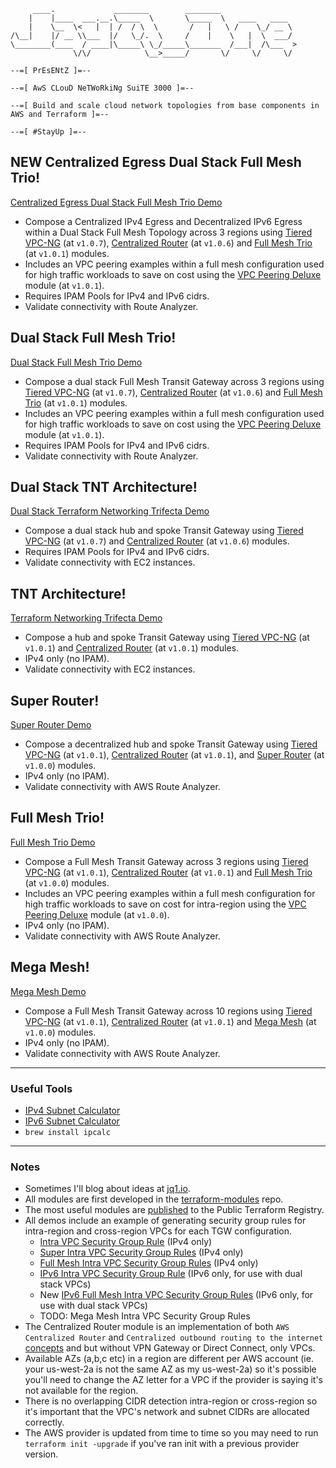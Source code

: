 ```
     ____.             ________        ________
    |    |____  ___.__.\_____  \       \_____  \   ____   ____
    |    \__  \<   |  | /  / \  \       /   |   \ /    \_/ __ \
/\__|    |/ __ \\___  |/   \_/.  \     /    |    \   |  \  ___/
\________(____  / ____|\_____\ \_/_____\_______  /___|  /\___  >
              \/\/            \__>_____/       \/     \/     \/

--=[ PrEsENtZ ]=--

--=[ AwS CLouD NeTWoRkiNg SuiTE 3000 ]=--

--=[ Build and scale cloud network topologies from base components in AWS and Terraform ]=--

--=[ #StayUp ]=--
```
## NEW Centralized Egress Dual Stack Full Mesh Trio!
[Centralized Egress Dual Stack Full Mesh Trio Demo](https://github.com/JudeQuintana/terraform-main/tree/main/centralized_egress_dual_stack_full_mesh_trio_demo)
 - Compose a Centralized IPv4 Egress and Decentralized IPv6 Egress within a Dual Stack Full Mesh Topology across 3 regions using [Tiered VPC-NG](https://github.com/JudeQuintana/terraform-aws-tiered-vpc-ng/tree/v1.0.7) (at `v1.0.7`), [Centralized Router](https://github.com/JudeQuintana/terraform-aws-centralized-router/tree/v1.0.6) (at `v1.0.6`)  and [Full Mesh Trio](https://github.com/JudeQuintana/terraform-aws-full-mesh-trio/tree/v1.0.1) (at `v1.0.1`) modules.
 - Includes an VPC peering examples within a full mesh configuration used for high traffic workloads to save on cost using the [VPC Peering Deluxe](https://github.com/JudeQuintana/terraform-aws-vpc-peering-deluxe/tree/v1.0.1) module (at `v1.0.1`).
 - Requires IPAM Pools for IPv4 and IPv6 cidrs.
 - Validate connectivity with Route Analyzer.

## Dual Stack Full Mesh Trio!
[Dual Stack Full Mesh Trio Demo](https://github.com/JudeQuintana/terraform-main/tree/main/dual_stack_full_mesh_trio_demo)
 - Compose a dual stack Full Mesh Transit Gateway across 3 regions using [Tiered VPC-NG](https://github.com/JudeQuintana/terraform-aws-tiered-vpc-ng/tree/v1.0.7) (at `v1.0.7`), [Centralized Router](https://github.com/JudeQuintana/terraform-aws-centralized-router/tree/v1.0.6) (at `v1.0.6`)  and [Full Mesh Trio](https://github.com/JudeQuintana/terraform-aws-full-mesh-trio/tree/v1.0.1) (at `v1.0.1`) modules.
 - Includes an VPC peering examples within a full mesh configuration used for high traffic workloads to save on cost using the [VPC Peering Deluxe](https://github.com/JudeQuintana/terraform-aws-vpc-peering-deluxe/tree/v1.0.1) module (at `v1.0.1`).
 - Requires IPAM Pools for IPv4 and IPv6 cidrs.
 - Validate connectivity with Route Analyzer.

## Dual Stack TNT Architecture!
[Dual Stack Terraform Networking Trifecta Demo](https://github.com/JudeQuintana/terraform-main/tree/main/dual_stack_networking_trifecta_demo)
 - Compose a dual stack hub and spoke Transit Gateway using [Tiered VPC-NG](https://github.com/JudeQuintana/terraform-aws-tiered-vpc-ng/tree/v1.0.7) (at `v1.0.7`) and [Centralized Router](https://github.com/JudeQuintana/terraform-aws-centralized-router/tree/v1.0.6) (at `v1.0.6`) modules.
 - Requires IPAM Pools for IPv4 and IPv6 cidrs.
 - Validate connectivity with EC2 instances.

## TNT Architecture!
[Terraform Networking Trifecta Demo](https://github.com/JudeQuintana/terraform-main/tree/main/networking_trifecta_demo)
 - Compose a hub and spoke Transit Gateway using [Tiered VPC-NG](https://github.com/JudeQuintana/terraform-aws-tiered-vpc-ng/tree/v1.0.1) (at `v1.0.1`) and [Centralized Router](https://github.com/JudeQuintana/terraform-aws-centralized-router/tree/v1.0.1) (at `v1.0.1`) modules.
 - IPv4 only (no IPAM).
 - Validate connectivity with EC2 instances.

## Super Router!
[Super Router Demo](https://github.com/JudeQuintana/terraform-main/tree/main/super_router_demo)
 - Compose a decentralized hub and spoke Transit Gateway using [Tiered VPC-NG](https://github.com/JudeQuintana/terraform-aws-tiered-vpc-ng/tree/v1.0.1) (at `v1.0.1`), [Centralized Router](https://github.com/JudeQuintana/terraform-aws-centralized-router/tree/v1.0.1) (at `v1.0.1`), and [Super Router](https://github.com/JudeQuintana/terraform-aws-super-router/tree/v1.0.0) (at `v1.0.0`) modules.
 - IPv4 only (no IPAM).
 - Validate connectivity with AWS Route Analyzer.

## Full Mesh Trio!
[Full Mesh Trio Demo](https://github.com/JudeQuintana/terraform-main/tree/main/full_mesh_trio_demo)
 - Compose a Full Mesh Transit Gateway across 3 regions using [Tiered VPC-NG](https://github.com/JudeQuintana/terraform-aws-tiered-vpc-ng/v1.0.1) (at `v1.0.1`), [Centralized Router](https://github.com/JudeQuintana/terraform-aws-centralized-router/v1.0.1) (at `v1.0.1`) and [Full Mesh Trio](https://github.com/JudeQuintana/terraform-aws-full-mesh-trio/tree/v1.0.0) (at `v1.0.0`) modules.
 - Includes an VPC peering examples within a full mesh configuration for high traffic workloads to save on cost for intra-region using the [VPC Peering Deluxe](https://github.com/JudeQuintana/terraform-aws-vpc-peering-deluxe/tree/v1.0.0) module (at `v1.0.0`).
 - IPv4 only (no IPAM).
 - Validate connectivity with AWS Route Analyzer.

## Mega Mesh!
[Mega Mesh Demo](https://github.com/JudeQuintana/terraform-main/tree/main/mega_mesh_demo)
 - Compose a Full Mesh Transit Gateway across 10 regions using [Tiered VPC-NG](https://github.com/JudeQuintana/terraform-aws-tiered-vpc-ng/tree/v1.0.1) (at `v1.0.1`), [Centralized Router](https://github.com/JudeQuintana/terraform-aws-centralized-router/tree/v1.0.1) (at `v1.0.1`) and [Mega Mesh](https://github.com/JudeQuintana/terraform-aws-mega-mesh/tree/v1.0.0) (at `v1.0.0`) modules.
 - IPv4 only (no IPAM).
 - Validate connectivity with AWS Route Analyzer.

---
### Useful Tools
- [IPv4 Subnet Calculator](https://visualsubnetcalc.com/#)
- [IPv6 Subnet Calculator](https://subnettingpractice.com/ipv6-subnet-calculator.html)
- `brew install ipcalc`

---
### Notes
- Sometimes I'll blog about ideas at [jq1.io](https://jq1.io).
- All modules are first developed in the [terraform-modules](https://github.com/JudeQuintana/terraform-modules) repo.
- The most useful modules are [published](https://registry.terraform.io/namespaces/JudeQuintana) to the Public Terraform Registry.
- All demos include an example of generating security group rules for intra-region and cross-region VPCs for each TGW configuration.
  - [Intra VPC Security Group Rule](https://github.com/JudeQuintana/terraform-aws-intra-vpc-security-group-rule) (IPv4 only)
  - [Super Intra VPC Security Group Rules](https://github.com/JudeQuintana/terraform-aws-super-intra-vpc-security-group-rules) (IPv4 only)
  - [Full Mesh Intra VPC Security Group Rules](https://github.com/JudeQuintana/terraform-aws-full-mesh-intra-vpc-security-group-rules) (IPv4 only)
  - [IPv6 Intra VPC Security Group Rule](https://github.com/JudeQuintana/terraform-aws-ipv6-intra-vpc-security-group-rule) (IPv6 only, for use with dual stack VPCs)
  - New [IPv6 Full Mesh Intra VPC Security Group Rules](https://github.com/JudeQuintana/terraform-aws-ipv6-full-mesh-intra-vpc-security-group-rules) (IPv6 only, for use with dual stack VPCs)
  - TODO: Mega Mesh Intra VPC Security Group Rules
- The Centralized Router module is an implementation of both `AWS Centralized Router` and `Centralized outbound routing to the internet` [concepts](https://docs.aws.amazon.com/vpc/latest/tgw/transit-gateway-centralized-router.html) and but without VPN Gateway or Direct Connect, only VPCs.
 - Available AZs (a,b,c etc) in a region are different per AWS account (ie. your us-west-2a is not the same AZ as my us-west-2a)
    so it's possible you'll need to change the AZ letter for a VPC if the provider is saying it's not available for the region.
- There is no overlapping CIDR detection intra-region or cross-region so it's important that the VPC's network and subnet CIDRs are allocated correctly.
- The AWS provider is updated from time to time so you may need to run `terraform init -upgrade` if you've ran init with a previous provider version.
